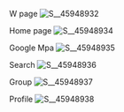 W page
![S__45948932](https://user-images.githubusercontent.com/33322684/195515730-3136922e-5274-4fb4-96de-6700c445d682.jpg)

Home page
![S__45948934](https://user-images.githubusercontent.com/33322684/195515747-2befb2fe-a7b6-46c1-8566-e4d680ea6c69.jpg)

Google Mpa 
![S__45948935](https://user-images.githubusercontent.com/33322684/195515755-6724e8e8-9792-4ecb-b962-5f689f2052a7.jpg)

Search
![S__45948936](https://user-images.githubusercontent.com/33322684/195515766-72e378e3-4eb7-431c-9b12-1538f8e98958.jpg)

Group
![S__45948937](https://user-images.githubusercontent.com/33322684/195515775-96edadd3-e2f2-49dd-9b43-7f88d0b9ef9c.jpg)

Profile
![S__45948938](https://user-images.githubusercontent.com/33322684/195515803-bf71ff03-3a35-4106-b810-4cba3603a053.jpg)
